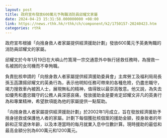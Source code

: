 ```yaml
---
layout: post
title: 政府宣布發放600萬元予殉職消防員邱耀文家屬
date: 2024-04-23 15:31:58.000000000 +08:00
link: https://news.rthk.hk/rthk/ch/component/k2/1750157-20240423.htm
categories: rthk
---
```


政府宣布根據「向捨身救人者家屬提供經濟援助計劃」發放600萬元予英勇殉職的消防員邱耀文的家屬。
 
邱耀文於今年1月19日在大嶼山竹篙灣一宗交通意外中執行拯救任務時，為搜救一名被困的女司機而不幸殉職。
 
負責批核申請的「向捨身救人者家屬提供經濟援助委員會」主席勞工及福利局局長孫玉菡讚揚邱耀文的英勇行為，表示他明知任務可帶來的各種危險，仍盡忠職守，竭力搜救車內被困人士，展現無私的精神，值得致以最崇高敬意。他又說，為失去如優秀和盡忠職守的公務人員深感哀痛，發放援助金是要肯定邱耀文非凡的英勇行為和專業精神，希望款項能為他的家屬提供一點幫助。
 
「向捨身救人者家屬提供經濟援助計劃」於2002年1月成立，旨在發放經濟援助予捨身拯救或保護他人者的家屬。計劃下每個獲批核個案的援助金額，按身故者的年齡和正常退休年齡，以及本港當時的每月就業入息中位數計算。現時援助的最低和最高金額分別為600萬元和1200萬元。
